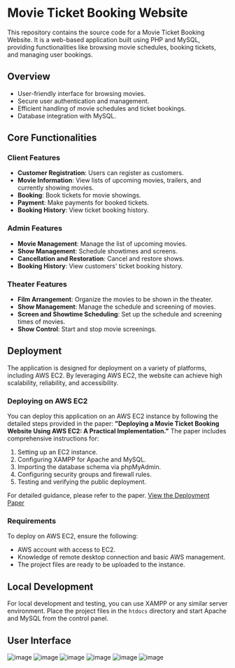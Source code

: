 # Movie Ticket Booking Website

This repository contains the source code for a Movie Ticket Booking Website. It is a web-based application built using PHP and MySQL, providing functionalities like browsing movie schedules, booking tickets, and managing user bookings.

## Overview
- User-friendly interface for browsing movies.
- Secure user authentication and management.
- Efficient handling of movie schedules and ticket bookings.
- Database integration with MySQL.

## Core Functionalities

### Client Features
- **Customer Registration**: Users can register as customers.
- **Movie Information**: View lists of upcoming movies, trailers, and currently showing movies.
- **Booking**: Book tickets for movie showings.
- **Payment**: Make payments for booked tickets.
- **Booking History**: View ticket booking history.

### Admin Features
- **Movie Management**: Manage the list of upcoming movies.
- **Show Management**: Schedule showtimes and screens.
- **Cancellation and Restoration**: Cancel and restore shows.
- **Booking History**: View customers' ticket booking history.

### Theater Features
- **Film Arrangement**: Organize the movies to be shown in the theater.
- **Show Management**: Manage the schedule and screening of movies.
- **Screen and Showtime Scheduling**: Set up the schedule and screening times of movies.
- **Show Control**: Start and stop movie screenings.

## Deployment
The application is designed for deployment on a variety of platforms, including AWS EC2. By leveraging AWS EC2, the website can achieve high scalability, reliability, and accessibility.

### Deploying on AWS EC2
You can deploy this application on an AWS EC2 instance by following the detailed steps provided in the paper: **"Deploying a Movie Ticket Booking Website Using AWS EC2: A Practical Implementation."** The paper includes comprehensive instructions for:

1. Setting up an EC2 instance.
2. Configuring XAMPP for Apache and MySQL.
3. Importing the database schema via phpMyAdmin.
4. Configuring security groups and firewall rules.
5. Testing and verifying the public deployment.

For detailed guidance, please refer to the paper.
[View the Deployment Paper](https://drive.google.com/drive/folders/1oIefxNf5n30DCFbNUyFGxLvkvhyiUhuC?usp=sharing)

### Requirements
To deploy on AWS EC2, ensure the following:
- AWS account with access to EC2.
- Knowledge of remote desktop connection and basic AWS management.
- The project files are ready to be uploaded to the instance.

## Local Development
For local development and testing, you can use XAMPP or any similar server environment. Place the project files in the `htdocs` directory and start Apache and MySQL from the control panel.

## User Interface
![image](https://github.com/user-attachments/assets/ec4d2ddc-1faa-461d-9489-4143f08e1a89)
![image](https://github.com/user-attachments/assets/c949fd2f-bc33-47af-89c5-4ca747f3be69)
![image](https://github.com/user-attachments/assets/1e827031-6728-4706-9c12-fe8eb654cbe0)
![image](https://github.com/user-attachments/assets/df2bfc1b-11cb-46bc-9bd2-4306046e25e5)
![image](https://github.com/user-attachments/assets/c9b73dfe-ed53-4c81-8a49-8ba363e90398)
![image](https://github.com/user-attachments/assets/b2679e39-9828-4b35-b396-9ded6a391ac5)
